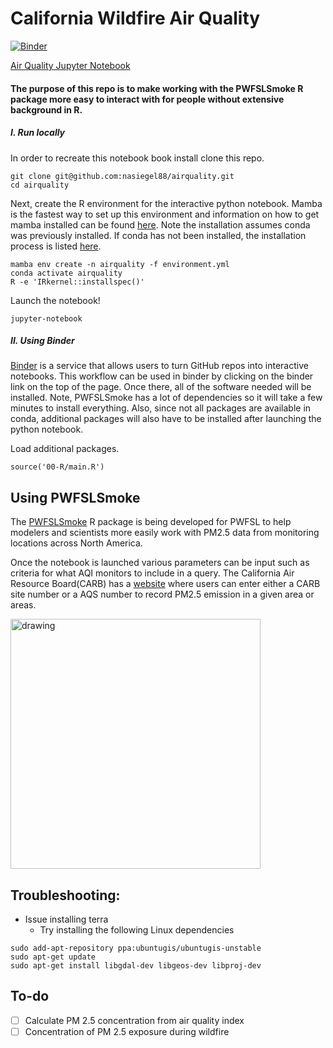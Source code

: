 # California Wildfire Air Quality
[![Binder](https://mybinder.org/badge_logo.svg)](https://mybinder.org/v2/gh/nasiegel88/airquality/HEAD)

[Air Quality Jupyter Notebook](https://github.com/nasiegel88/airquality/blob/main/airquality.ipynb)

#### The purpose of this repo is to make working with the PWFSLSmoke R package more easy to interact with for people without extensive background in R.

##### I. Run locally
In order to recreate this notebook book install clone this repo.
```
git clone git@github.com:nasiegel88/airquality.git
cd airquality
```

Next, create the R environment for the interactive python notebook. Mamba is the fastest way to set up this environment and information on how to get mamba installed can be found [here](https://github.com/mamba-org/mamba). Note the installation assumes conda was previously installed. If conda has not been installed, the installation process is listed [here](https://docs.conda.io/projects/conda/en/latest/user-guide/install/linux.html).
```
mamba env create -n airquality -f environment.yml
conda activate airquality
R -e 'IRkernel::installspec()'
```

Launch the notebook!
```
jupyter-notebook
```

##### II. Using Binder
[Binder](https://mybinder.readthedocs.io/en/latest/introduction.html) is a service that allows users to turn GitHub repos into interactive notebooks. This workflow can be used in binder by clicking on the binder link on the top of the page. Once there, all of the software needed will be installed. Note, PWFSLSmoke has a lot of dependencies so it will take a few minutes to install everything. Also, since not all packages are available in conda, additional packages will also have to be installed after launching the python notebook.

Load additional packages.
```
source('00-R/main.R')
```
## Using PWFSLSmoke
The [PWFSLSmoke](https://mazamascience.github.io/PWFSLSmoke/) R package is being developed for PWFSL to help modelers and scientists more easily work with PM2.5 data from monitoring locations across North America.

Once the notebook is launched various parameters can be input such as criteria for what AQI monitors to include in a query. The California Air Resource Board(CARB) has a [website](https://ww2.arb.ca.gov/applications/quality-assurance-air-monitoring-site-search-1) where users can enter either a CARB site number or a AQS number to record PM2.5 emission in a given area or areas.

<img src="https://i.imgur.com/LYLXzS2.png" alt="drawing" width="400"/>


## Troubleshooting:

* Issue installing terra
  * Try installing the following Linux dependencies 
```
sudo add-apt-repository ppa:ubuntugis/ubuntugis-unstable
sudo apt-get update
sudo apt-get install libgdal-dev libgeos-dev libproj-dev 
```

## To-do
- [ ] Calculate PM 2.5 concentration from air quality index
- [ ] Concentration of PM 2.5 exposure during wildfire
